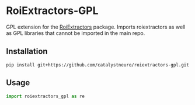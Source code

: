 # RoiExtractors-GPL
GPL extension for the [RoiExtractors](https://github.com/catalystneuro/roiextractors) package. Imports roiextractors as well as GPL libraries that cannot be imported in the main repo.

## Installation
```
pip install git+https://github.com/catalystneuro/roiextractors-gpl.git
```

## Usage
```python
import roiextractors_gpl as re
```
